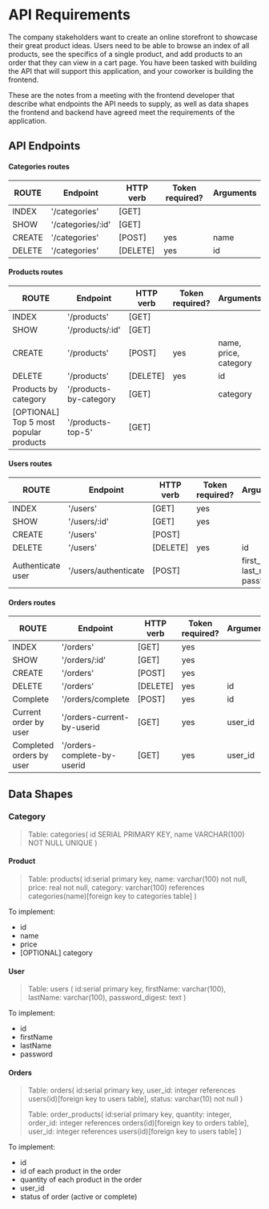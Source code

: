 # API Requirements
The company stakeholders want to create an online storefront to showcase their great product ideas. Users need to be able to browse an index of all products, see the specifics of a single product, and add products to an order that they can view in a cart page. You have been tasked with building the API that will support this application, and your coworker is building the frontend.

These are the notes from a meeting with the frontend developer that describe what endpoints the API needs to supply, as well as data shapes the frontend and backend have agreed meet the requirements of the application. 

## API Endpoints

#### Categories routes

ROUTE                                   | Endpoint                      | HTTP verb     | Token required?       | Arguments
-----                                   | --------                      | ---------     | ------                | ---------
INDEX                                   | '/categories'                 | [GET]         |                       |
SHOW                                    | '/categories/:id'             | [GET]         |                       |
CREATE                                  | '/categories'                 | [POST]        | yes                   | name
DELETE                                  | '/categories'                 | [DELETE]      | yes                   | id

#### Products routes
ROUTE                                   | Endpoint                      | HTTP verb     | Token required?       | Arguments
-----                                   | --------                      | ---------     | ------                | ---------
INDEX                                   | '/products'                   | [GET]         |                       |
SHOW                                    | '/products/:id'               | [GET]         |                       |
CREATE                                  | '/products'                   | [POST]        | yes                   | name, price, category
DELETE                                  | '/products'                   | [DELETE]      | yes                   | id
Products by category                    | '/products-by-category        | [GET]         |                       | category
[OPTIONAL] Top 5 most popular products  | '/products-top-5'             | [GET]         |                       |

#### Users routes
ROUTE                                   | Endpoint                      | HTTP verb     | Token required?       | Arguments
-----                                   | --------                      | ---------     | ------                | ---------
INDEX                                   | '/users'                      | [GET]         | yes                   |
SHOW                                    | '/users/:id'                  | [GET]         | yes                   |
CREATE                                  | '/users'                      | [POST]        |                       |
DELETE                                  | '/users'                      | [DELETE]      | yes                   | id
Authenticate user                       | '/users/authenticate          | [POST]        |                       | first_name, last_name, password

#### Orders routes
ROUTE                                   | Endpoint                      | HTTP verb     | Token required?       | Arguments
-----                                   | --------                      | ---------     | ------                | ---------
INDEX                                   | '/orders'                     | [GET]         | yes                   |
SHOW                                    | '/orders/:id'                 | [GET]         | yes                   |
CREATE                                  | '/orders'                     | [POST]        | yes                   |
DELETE                                  | '/orders'                     | [DELETE]      | yes                   | id
Complete                                | '/orders/complete             | [POST]        | yes                   | id
Current order by user                   | '/orders-current-by-userid    | [GET]         | yes                   | user_id
Completed orders by user                | '/orders-complete-by-userid   | [GET]         | yes                   | user_id

## Data Shapes

### Category

>Table: categories(
    id SERIAL PRIMARY KEY, name VARCHAR(100) NOT NULL UNIQUE
    )
    
#### Product
>Table: products(
        id:serial primary key,
        name: varchar(100) not null,
        price: real not null,
        category: varchar(100) references categories(name)[foreign key to categories table]
        )
        
To implement:
- id
- name
- price
- [OPTIONAL] category

#### User
>Table: users (
    id:serial primary key,
    firstName: varchar(100),
    lastName: varchar(100),
    password_digest: text
    )
    
To implement:    
- id
- firstName
- lastName
- password

#### Orders
>Table: orders(
    id:serial primary key,
    user_id: integer references users(id)[foreign key to users table],
    status: varchar(10) not null
    )
 >   
 >Table: order_products(
    id:serial primary key,
    quantity: integer,
    order_id: integer references orders(id)[foreign key to orders table],
    user_id: integer references users(id)[foreign key to users table]
    )

To implement:
- id
- id of each product in the order
- quantity of each product in the order
- user_id
- status of order (active or complete)

